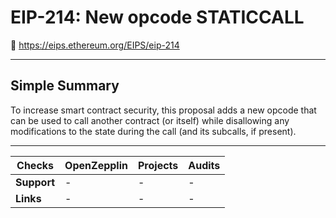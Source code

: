  # EIP-214: New opcode STATICCALL 

🔗 https://eips.ethereum.org/EIPS/eip-214

---

##  Simple Summary
To increase smart contract security, this proposal adds a new opcode that can be used to call another contract (or itself) while disallowing any modifications to the state during the call (and its subcalls, if present).

---

**Checks** | OpenZepplin | Projects | Audits
--- | --- | --- | ---
**Support** | - | - | -
**Links** | - | - | -